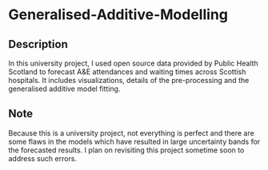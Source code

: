 # Generalised-Additive-Modelling

## Description
In this university project, I used open source data provided by Public Health Scotland to forecast A&E attendances and waiting times across Scottish hospitals. It includes visualizations, details of the pre-processing and the generalised additive model fitting. 

## Note
Because this is a university project, not everything is perfect and there are some flaws in the models which have resulted in large uncertainty bands for the forecasted results. I plan on revisiting this project sometime soon to address such errors. 
